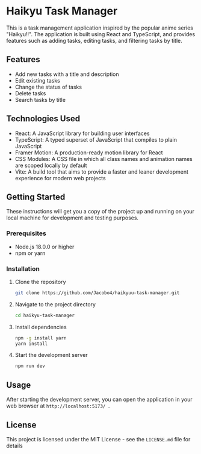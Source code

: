 # Haikyu Task Manager

This is a task management application inspired by the popular anime series "Haikyu!!". The application is built using
React and TypeScript, and provides features such as adding tasks, editing tasks, and filtering tasks by title.

## Features

- Add new tasks with a title and description
- Edit existing tasks
- Change the status of tasks
- Delete tasks
- Search tasks by title

## Technologies Used

- React: A JavaScript library for building user interfaces
- TypeScript: A typed superset of JavaScript that compiles to plain JavaScript
- Framer Motion: A production-ready motion library for React
- CSS Modules: A CSS file in which all class names and animation names are scoped locally by default
- Vite: A build tool that aims to provide a faster and leaner development experience for modern web projects

## Getting Started

These instructions will get you a copy of the project up and running on your local machine for development and testing
purposes.

### Prerequisites

- Node.js 18.0.0 or higher
- npm or yarn

### Installation

1. Clone the repository
    ```bash
    git clone https://github.com/Jacobo4/haikyuu-task-manager.git
    ```
2. Navigate to the project directory

   ```bash
   cd haikyu-task-manager
   ```
3. Install dependencies

   ```bash
   npm -g install yarn
   yarn install
   ```
4. Start the development server
    ```bash
   npm run dev
   ```
   
## Usage

After starting the development server, you can open the application in your web browser at `http://localhost:5173/
`.

## License

This project is licensed under the MIT License - see the `LICENSE.md` file for details
   
